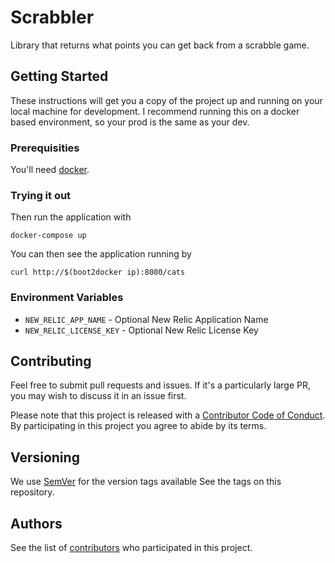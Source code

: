 # Scrabbler

Library that returns what points you can get back from a scrabble game.

## Getting Started

These instructions will get you a copy of the project up and running on your
local machine for development. I recommend running this on a docker based
environment, so your prod is the same as your dev.

### Prerequisities

You'll need [docker].

### Trying it out

Then run the application with
```
docker-compose up
```

You can then see the application running by

```
curl http://$(boot2docker ip):8080/cats
```

### Environment Variables

* `NEW_RELIC_APP_NAME` - Optional New Relic Application Name
* `NEW_RELIC_LICENSE_KEY` - Optional New Relic License Key

## Contributing
Feel free to submit pull requests and issues. If it's a particularly large PR,
you may wish to discuss it in an issue first.

Please note that this project is released with a
[Contributor Code of Conduct](CONDUCT.md). By participating in this project you
agree to abide by its terms.

## Versioning

We use [SemVer] for the version tags available See the tags
on this repository.

## Authors

See the list of [contributors] who participated in this project.

[contributors]: https://github.com/PurpleBooth/scrabbler/contributors
[SemVer]: http://semver.org/
[docker]: https://www.docker.com/products/overview
